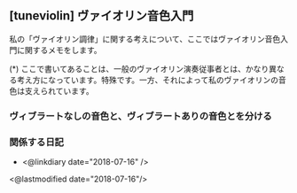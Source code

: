 ## [tuneviolin] ヴァイオリン音色入門

私の「ヴァイオリン調律」に関する考えについて、ここではヴァイオリン音色入門に関するメモをします。

(*) ここで書いてあることは、一般のヴァイオリン演奏従事者とは、かなり異なる考え方になっています。特殊です。一方、それによって私のヴァイオリンの音色は支えられています。

### ヴィブラートなしの音色と、ヴィブラートありの音色とを分ける





### 関係する日記

- <@linkdiary date="2018-07-16" />

<@lastmodified date="2018-07-16"/>
